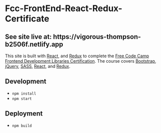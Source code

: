 # Fcc-FrontEnd-React-Redux-Certificate

<h2>See site live at: https://vigorous-thompson-b2506f.netlify.app</h2>

This site is built with [React](https://reactjs.org/), and [Redux](https://redux.js.org/) to complete the [Free Code Camp Frontend Development Libraries Certification](https://www.freecodecamp.org/learn/front-end-development-libraries/). The course covers [Bootstrap](https://getbootstrap.com/), [jQuery](https://jquery.com/), [SASS](https://sass-lang.com/), [React](https://reactjs.org/), and [Redux](https://redux.js.org/). 
## Development

-  `npm install`
-  `npm start`

## Deployment

- `npm build`
